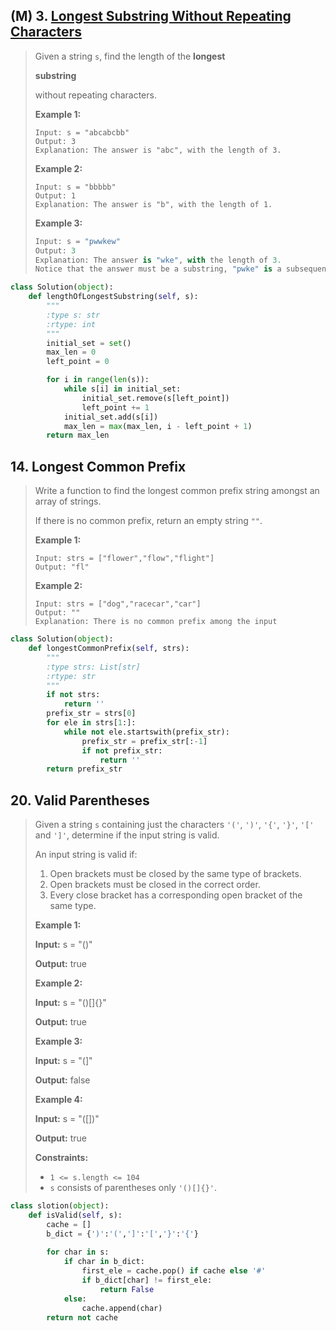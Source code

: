 ## (M) 3. [Longest Substring Without Repeating Characters](https://leetcode.com/problems/longest-substring-without-repeating-characters/)

> Given a string `s`, find the length of the **longest** 
>
> **substring**
>
>  without repeating characters.
>
> 
>
>  
>
> **Example 1:**
>
> ```
> Input: s = "abcabcbb"
> Output: 3
> Explanation: The answer is "abc", with the length of 3.
> ```
>
> **Example 2:**
>
> ```
> Input: s = "bbbbb"
> Output: 1
> Explanation: The answer is "b", with the length of 1.
> ```
>
> **Example 3:**
>
> ```python
> Input: s = "pwwkew"
> Output: 3
> Explanation: The answer is "wke", with the length of 3.
> Notice that the answer must be a substring, "pwke" is a subsequence and not a substring.
> ```

```python
class Solution(object):
    def lengthOfLongestSubstring(self, s):
        """
        :type s: str
        :rtype: int
        """
        initial_set = set()
        max_len = 0
        left_point = 0

        for i in range(len(s)):
            while s[i] in initial_set:
                initial_set.remove(s[left_point])
                left_point += 1
            initial_set.add(s[i])
            max_len = max(max_len, i - left_point + 1)
        return max_len
```







## 14. Longest Common Prefix

> Write a function to find the longest common prefix string amongst an array of strings.
>
> If there is no common prefix, return an empty string `""`.
>
> **Example 1:**
>
> ```
> Input: strs = ["flower","flow","flight"]
> Output: "fl"
> ```
>
> **Example 2:**
>
> ```
> Input: strs = ["dog","racecar","car"]
> Output: ""
> Explanation: There is no common prefix among the input
> ```

```python
class Solution(object):
    def longestCommonPrefix(self, strs):
        """
        :type strs: List[str]
        :rtype: str
        """
        if not strs:
            return ''
        prefix_str = strs[0]
        for ele in strs[1:]:
            while not ele.startswith(prefix_str):
                prefix_str = prefix_str[:-1]
                if not prefix_str:
                    return ''
        return prefix_str
```





## 20. Valid Parentheses

> Given a string `s` containing just the characters `'('`, `')'`, `'{'`, `'}'`, `'['` and `']'`, determine if the input string is valid.
>
> An input string is valid if:
>
> 1. Open brackets must be closed by the same type of brackets.
> 2. Open brackets must be closed in the correct order.
> 3. Every close bracket has a corresponding open bracket of the same type.
>
> **Example 1:**
>
> **Input:** s = "()"
>
> **Output:** true
>
> **Example 2:**
>
> **Input:** s = "()[]{}"
>
> **Output:** true
>
> **Example 3:**
>
> **Input:** s = "(]"
>
> **Output:** false
>
> **Example 4:**
>
> **Input:** s = "([])"
>
> **Output:** true
>
> **Constraints:**
>
> - `1 <= s.length <= 104`
> - `s` consists of parentheses only `'()[]{}'`.

```python
class slotion(object):
    def isValid(self, s):
        cache = []
        b_dict = {')':'(',']':'[','}':'{'}
        
        for char in s:
            if char in b_dict:
                first_ele = cache.pop() if cache else '#'
                if b_dict[char] != first_ele:
                    return False
            else:
                cache.append(char)
        return not cache
```

